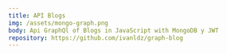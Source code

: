 ```yaml
---
title: API Blogs
img: /assets/mongo-graph.png
body: Api GraphQl of Blogs in JavaScript with MongoDB y JWT
repository: https://github.com/ivanldz/graph-blog
---
```


